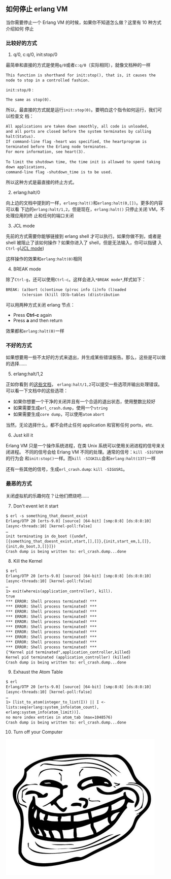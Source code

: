 ## 如何停止 erlang VM

当你需要停止一个 Erlang VM 的时候，如果你不知道怎么做？这里有 10 种方式介绍如何
停止

### 比较好的方式

1. q/0, c:q/0, init:stop/0

最简单和直接的方式是使用`q/0`或者`c:q/0`（实际相同），就像文档种的一样

```
This function is shorthand for init:stop(), that is, it causes the node to stop in a controlled fashion.
```

`init:stop/0` :

```
The same as stop(0).
```

所以，最直接的方式就是运行`init:stop(0)`。要明白这个指令如何运行，我们可以检查文
档：

```
All applications are taken down smoothly, all code is unloaded,
and all ports are closed before the system terminates by calling halt(Status).
If command-line flag -heart was specified, the heartprogram is terminated before the Erlang node terminates.
For more information, see heart(3).

To limit the shutdown time, the time init is allowed to spend taking down applications,
command-line flag -shutdown_time is to be used.
```

所以这种方式是最直接的终止方式。

2. erlang:halt/0

向上边的文档中提到的一样，`erlang:halt()`和`erlang:halt(0,[])`。更多的内容可以看
下边的`erlang:halt/1,2`，但是现在，`erlang:halt()` 只停止关闭 VM，不处理应用的终
止和任何的端口关闭

3. JCL mode

先前的方式需要你能够链接到 erlang shell 才可以执行。如果你做不到，或者是 shell
被阻止了该如何操作？如果你进入了 shell，但是无法输入，你可以指键
入`Ctrl-g`([JCL mode](http://erlang.org/doc/man/shell.html#jcl-mode))

这样操作的效果和`erlang:halt(0)`相同

4. BREAK mode

除了`Ctrl-g`，还可以使用`Ctrl-c`。这样会进入`*BREAK mode*`,样式如下：

```
BREAK: (a)bort (c)ontinue (p)roc info (i)nfo (l)oaded
       (v)ersion (k)ill (D)b-tables (d)istribution
```

可以用两种方式关闭 erlang 节点：

- Press **Ctrl-c** again
- Press **a** and then return

效果都和`erlang:halt(0)`一样

### 不好的方式

如果想要用一些不太好的方式来退出，并生成某些错误报告。那么，这些是可以做的选择……

5. erlang:halt/1,2

正如你看到
的[这些文档](https://erldocs.com/current/erts/erlang.html?i=0&search=erlang:ha#halt/1)，
`erlang:halt/1,2`可以提交一些选项并输出处理错误。可以看一下文档中的这些选项：

- 如果你想要一个干净的关闭并且有一个合适的退出状态，使用整数比较好
- 如果需要生成`erl_crash.dump`，使用一个`string`
- 如果需要生成`core dump`，可以使用`atom` `abort`

当然，无论选择什么，都不会终止任何 application 和官彬任何 ports，etc.

6. Just kill it

Erlang VM 只是一个操作系统进程，在类 Unix 系统可以使用关闭进程的信号来关闭进程。
不同的信号会给 Erlang VM 不同的处理。通常的信号：`kill -SIGTERM`的行为会
和`init:stop()`一样。而`kill -SIGKILL`会和`erlang:halt(137)`一样

还有一些其他的信号，生成`erl_crash.dump`: `kill -SIGUSR1`。

### 最恶的方式

关闭虚拟机的乐趣何在？让他们燃烧吧……

7. Don't event let it start

```
$ erl -s something_that_doesnt_exist
Erlang/OTP 20 [erts-9.0] [source] [64-bit] [smp:8:8] [ds:8:8:10] [async-threads:10] [kernel-poll:false]
…
init terminating in do_boot ({undef,[{something_that_doesnt_exist,start,[],[]},{init,start_em,1,[]},{init,do_boot,3,[]}]})
Crash dump is being written to: erl_crash.dump...done
```

8. Kill the Kernel

```
$ erl
Erlang/OTP 20 [erts-9.0] [source] [64-bit] [smp:8:8] [ds:8:8:10] [async-threads:10] [kernel-poll:false]
…
1> exit(whereis(application_controller), kill).
true
*** ERROR: Shell process terminated! ***
*** ERROR: Shell process terminated! ***
*** ERROR: Shell process terminated! ***
*** ERROR: Shell process terminated! ***
*** ERROR: Shell process terminated! ***
*** ERROR: Shell process terminated! ***
*** ERROR: Shell process terminated! ***
*** ERROR: Shell process terminated! ***
*** ERROR: Shell process terminated! ***
*** ERROR: Shell process terminated! ***
{"Kernel pid terminated",application_controller,killed}
Kernel pid terminated (application_controller) (killed)
Crash dump is being written to: erl_crash.dump...done
```

9. Exhaust the Atom Table

```
$ erl
Erlang/OTP 20 [erts-9.0] [source] [64-bit] [smp:8:8] [ds:8:8:10] [async-threads:10] [kernel-poll:false]
…
1> [list_to_atom(integer_to_list(I)) || I <- lists:seq(erlang:system_info(atom_count), erlang:system_info(atom_limit))].
no more index entries in atom_tab (max=1048576)
Crash dump is being written to: erl_crash.dump...done
```

10. Turn off your Computer

![laugh](stop-an-erlang-vm/evil-laugh.jpg)
